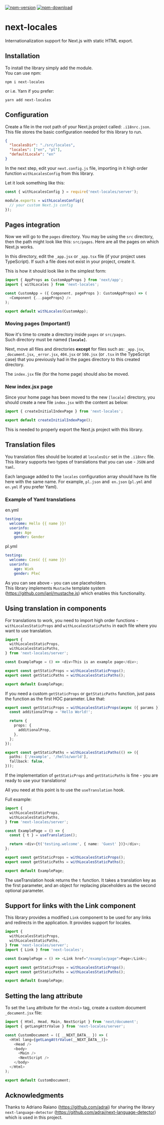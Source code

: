 [![npm-version](https://img.shields.io/npm/v/next-locales.svg)](https://www.npmjs.com/package/next-locales)
[![npm-download](https://img.shields.io/npm/dt/next-locales.svg)](https://www.npmjs.com/package/next-locales)

# next-locales

Internationalization support for Next.js with static HTML export.

## Installation

To install the library simply add the module.<br>
You can use npm:

```
npm i next-locales
```

or i.e. Yarn if you prefer:

```
yarn add next-locales
```

## Configuration

Create a file in the root path of your Next.js project called: `.i18nrc.json`.<br>
This file stores the basic configuration needed for this library to run.

```json
{
  "localesDir": "./src/locales",
  "locales": ["en", "pl"],
  "defaultLocale": "en"
}
```

In the next step, edit your `next.config.js` file, importing in it high order function `withLocalesConfig` from this library.

Let it look something like this:

```typescript
const { withLocalesConfig } = require('next-locales/server');

module.exports = withLocalesConfig({
  // your custom Next.js config
});
```

## Pages integration

Now we will go to the `pages` directory. You may be using the `src` directory, then the path might look like this: `src/pages`. Here are all the pages on which Next.js works.

In this directory, edit the `_app.jsx` or `_app.tsx` file (if your project uses TypeScript). If such a file does not exist in your project, create it.

This is how it should look like in the simplest form:

```typescript
import { AppProps as CustomAppProps } from 'next/app';
import { withLocales } from 'next-locales';

const CustomApp = ({ Component, pageProps }: CustomAppProps) => (
  <Component {...pageProps} />
);

export default withLocales(CustomApp);
```

### Moving pages (Important!)

Now it's time to create a directory inside `pages` or `src/pages`.<br>
Such directory must be named **`[locale]`**.

Next, move all files and directories **except** for files such as: `_app.jsx`, `_document.jsx`, `_error.jsx`, `404.jsx` or `500.jsx` (or `.tsx` in the TypeScript case) that you previously had in the pages directory to this created directory.

The `index.jsx` file (for the home page) should also be moved.

### New index.jsx page

Since your home page has been moved to the new `[locale]` directory, you should create a new file `index.jsx` with the content as below:

```typescript
import { createInitialIndexPage } from 'next-locales';

export default createInitialIndexPage();
```

This is needed to properly export the Next.js project with this library.

## Translation files

You translation files should be located at `localesDir` set in the `.i18nrc` file. This library supports two types of translations that you can use - `JSON` and `Yaml`.

Each language added to the `locales` configuration array should have its file here with the same name. For example, `pl.json` and` en.json` (`pl.yml` and `en.yml` if you prefer Yaml).

### Example of Yaml translations

en.yml

```yml
testing:
  welcome: Hello {{ name }}!
  userinfo:
    age: Age
    gender: Gender
```

pl.yml

```yml
testing:
  welcome: Cześć {{ name }}!
  userinfo:
    age: Wiek
    gender: Płeć
```

As you can see above - you can use placeholders.<br>
This library implements `Mustache` template system (https://github.com/janl/mustache.js) which enables this functionality.

## Using translation in components

For translations to work, you need to import high order functions - `withLocalesStaticProps` and `withLocalesStaticPaths` in each file where you want to use translation.

```typescript
import {
  withLocalesStaticProps,
  withLocalesStaticPaths,
} from 'next-locales/server';

const ExamplePage = () => <div>This is an example page</div>;

export const getStaticProps = withLocalesStaticProps();
export const getStaticPaths = withLocalesStaticPaths();

export default ExamplePage;
```

If you need a custom `getStaticProps` or g`etStaticPaths` function, just pass the function as the first HOC parameter. Like that:

```typescript
export const getStaticProps = withLocalesStaticProps(async ({ params }) => {
  const additionalProp = 'Hello World!';

  return {
    props: {
      additionalProp,
    },
  };
});

export const getStaticPaths = withLocalesStaticPaths(() => ({
  paths: ['/example', '/hello/world'],
  fallback: false,
}));
```

If the implementation of `getStaticProps` and `getStaticPaths` is fine - you are ready to use your translations!

All you need at this point is to use the `useTranslation` hook.

Full example:

```typescript
import {
  withLocalesStaticProps,
  withLocalesStaticPaths,
} from 'next-locales/server';

const ExamplePage = () => {
  const { t } = useTranslation();

  return <div>{t('testing.welcome', { name: 'Guest' })}</div>;
};

export const getStaticProps = withLocalesStaticProps();
export const getStaticPaths = withLocalesStaticPaths();

export default ExamplePage;
```

The useTranslation hook returns the `t` function. It takes a translation key as the first parameter, and an object for replacing placeholders as the second optional parameter.

## Support for links with the Link component

This library provides a modified `Link` component to be used for any links and redirects in the application. It provides support for locales.

```typescript
import {
  withLocalesStaticProps,
  withLocalesStaticPaths,
} from 'next-locales/server';
import { Link } from 'next-locales';

const ExamplePage = () => <Link href="/example/page">Page</Link>;

export const getStaticProps = withLocalesStaticProps();
export const getStaticPaths = withLocalesStaticPaths();

export default ExamplePage;
```

## Setting the lang attribute

To set the `lang` attribute for the `<html>` tag, create a custom document `_document.jsx` file:

```typescript
import { Html, Head, Main, NextScript } from 'next/document';
import { getLangAttrValue } from 'next-locales/server';

const CustomDocument = ({ __NEXT_DATA__ }) => (
  <Html lang={getLangAttrValue(__NEXT_DATA__)}>
    <Head />
    <body>
      <Main />
      <NextScript />
    </body>
  </Html>
);

export default CustomDocument;
```

## Acknowledgments

Thanks to Adriano Raiano (https://github.com/adrai) for sharing the library `next-language-detector` (https://github.com/adrai/next-language-detector) which is used in this project.
